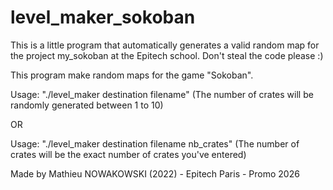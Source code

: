 # level_maker_sokoban
This is a little program that automatically generates a valid random map for the project my_sokoban at the Epitech school. Don't steal the code please :)

This program make random maps for the game "Sokoban".

Usage: "./level_maker destination filename"
(The number of crates will be randomly generated between 1 to 10)

OR

Usage: "./level_maker destination filename nb_crates"
(The number of crates will be the exact number of crates you've entered)

Made by Mathieu NOWAKOWSKI (2022) - Epitech Paris - Promo 2026
